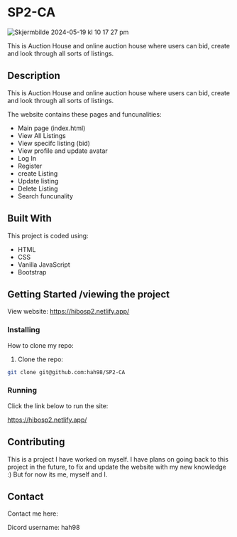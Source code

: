 # SP2-CA
![Skjermbilde 2024-05-19 kl  10 17 27 pm](https://github.com/hah98/SP2-CA/assets/74331454/7ef16508-01a9-4f65-8084-5a3ebf645755)

This is Auction House and online auction house where users can bid, 
create and look through all sorts of listings. 

## Description

This is Auction House and online auction house where users can bid, 
create and look through all sorts of listings. 

The website contains these pages and funcunalities:

- Main page (index.html)
- View All Listings
- View specifc listing (bid)
- View profile and update avatar
- Log In
- Register
- create Listing
- Update listing
- Delete Listing
- Search funcunality
  

## Built With

This project is coded using:

- HTML
- CSS
- Vanilla JavaScript
- Bootstrap

## Getting Started /viewing the project

View website: https://hibosp2.netlify.app/

### Installing

How to clone my repo: 

1. Clone the repo:

```bash
git clone git@github.com:hah98/SP2-CA

```

### Running

Click the link below to run the site:

https://hibosp2.netlify.app/

## Contributing

This is a project I have worked on myself. I have plans on going back to this project in the future, to fix and update the website with my new knowledge :) But for now its me, myself and I.

## Contact

Contact me here:

Dicord username: hah98
